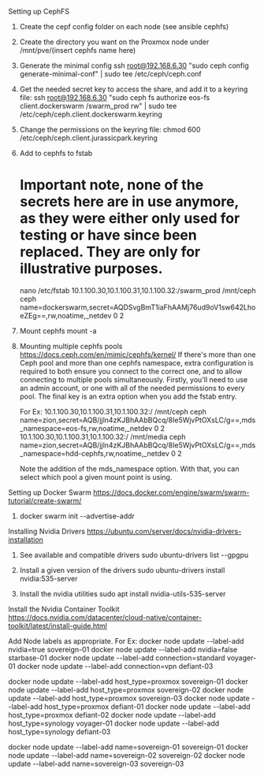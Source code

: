 Setting up CephFS

1. Create the cepf config folder on each node (see ansible cephfs)

2. Create the directory you want on the Proxmox node under /mnt/pve/(insert cephfs name here)

2. Generate the minimal config
    ssh root@192.168.6.30 "sudo ceph config generate-minimal-conf" | sudo tee /etc/ceph/ceph.conf

3. Get the needed secret key to access the share, and add it to a keyring file:
    ssh root@192.168.6.30 "sudo ceph fs authorize eos-fs client.dockerswarm /swarm_prod rw" | sudo tee /etc/ceph/ceph.client.dockerswarm.keyring

4. Change the permissions on the keyring file: 
    chmod 600 /etc/ceph/ceph.client.jurassicpark.keyring
    
5. Add to cephfs to fstab
    # Important note, none of the secrets here are in use anymore, as they were either only used for testing or have since been replaced. They are only for illustrative purposes.
    nano /etc/fstab
        10.1.100.30,10.1.100.31,10.1.100.32:/swarm_prod     /mnt/ceph    ceph    name=dockerswarm,secret=AQDSvgBmT1iaFhAAMj76ud9oV1sw642LhoeZEg==,rw,noatime,_netdev    0       2

6. Mount cephfs
    mount -a

7. Mounting multiple cephfs pools
    https://docs.ceph.com/en/mimic/cephfs/kernel/
    If there's more than one Ceph pool and more than one cephfs namespace, extra configuration is required to both ensure you connect to the correct one, and to allow connecting to multiple pools simultaneously. Firstly, you'll need to use an admin account, or one with all of the needed permissions to every pool. The final key is an extra option when you add the fstab entry.

    For Ex:
    10.1.100.30,10.1.100.31,10.1.100.32:/     /mnt/ceph    ceph    name=zion,secret=AQB/jjln4zKJBhAAbBQcq/8Ie5WjvPtOXsLC/g==,mds_namespace=eos-fs,rw,noatime,_netdev    0       2
    10.1.100.30,10.1.100.31,10.1.100.32:/     /mnt/media    ceph    name=zion,secret=AQB/jjln4zKJBhAAbBQcq/8Ie5WjvPtOXsLC/g==,mds_namespace=hdd-cephfs,rw,noatime,_netdev    0       2

    Note the addition of the mds_namespace option. With that, you can select which pool a given mount point is using.

Setting up Docker Swarm
https://docs.docker.com/engine/swarm/swarm-tutorial/create-swarm/

1. docker swarm init --advertise-addr <MANAGER-IP>

Installing Nvidia Drivers
https://ubuntu.com/server/docs/nvidia-drivers-installation

1. See available and compatible drivers
    sudo ubuntu-drivers list --gpgpu

2. Install a given version of the drivers
    sudo ubuntu-drivers install nvidia:535-server


3. Install the nvidia utilities
    sudo apt install nvidia-utils-535-server

Install the Nvidia Container Toolkit
https://docs.nvidia.com/datacenter/cloud-native/container-toolkit/latest/install-guide.html

Add Node labels as appropriate. For Ex:
docker node update --label-add nvidia=true sovereign-01
docker node update --label-add nvidia=false starbase-01
docker node update --label-add connection=standard voyager-01
docker node update --label-add connection=vpn defiant-03

docker node update --label-add host_type=proxmox sovereign-01
docker node update --label-add host_type=proxmox sovereign-02
docker node update --label-add host_type=proxmox sovereign-03
docker node update --label-add host_type=proxmox defiant-01
docker node update --label-add host_type=proxmox defiant-02
docker node update --label-add host_type=synology voyager-01
docker node update --label-add host_type=synology defiant-03

docker node update --label-add name=sovereign-01 sovereign-01
docker node update --label-add name=sovereign-02 sovereign-02
docker node update --label-add name=sovereign-03 sovereign-03